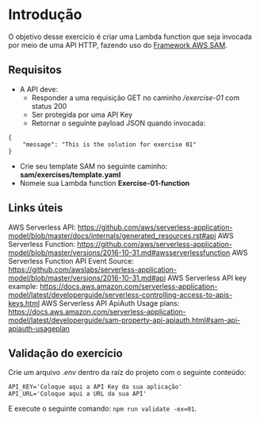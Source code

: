 # Introdução
O objetivo desse exercício é criar uma Lambda function que seja invocada por meio de uma API HTTP, fazendo uso do [Framework AWS SAM](https://aws.amazon.com/serverless/sam/).

## Requisitos

- A API deve:
  - Responder a uma requisição GET no caminho */exercise-01* com status 200
  - Ser protegida por uma API Key
  - Retornar o seguinte payload JSON quando invocada:
```
{
    "message": "This is the solution for exercise 01"
}
```
- Crie seu template SAM no seguinte caminho: **sam/exercises/template.yaml**
- Nomeie sua Lambda function **Exercise-01-function**

## Links úteis
AWS Serverless API: https://github.com/aws/serverless-application-model/blob/master/docs/internals/generated_resources.rst#api
AWS Serverless Function: https://github.com/aws/serverless-application-model/blob/master/versions/2016-10-31.md#awsserverlessfunction
AWS Serverless Function API Event Source: https://github.com/awslabs/serverless-application-model/blob/master/versions/2016-10-31.md#api
AWS Serverless API key example: https://docs.aws.amazon.com/serverless-application-model/latest/developerguide/serverless-controlling-access-to-apis-keys.html
AWS Serverless API ApiAuth Usage plans: https://docs.aws.amazon.com/serverless-application-model/latest/developerguide/sam-property-api-apiauth.html#sam-api-apiauth-usageplan

## Validação do exercício

Crie um arquivo *.env* dentro da raíz do projeto com o seguinte conteúdo:

```
API_KEY='Coloque aqui a API Key da sua aplicação'
API_URL='Coloque aqui a URL da sua API'
```

E execute o seguinte comando: `npm run validate -ex=01`.